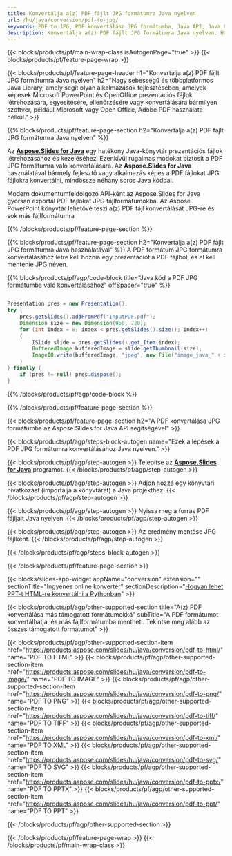 ```yaml
---
title: Konvertálja a(z) PDF fájlt JPG formátumra Java nyelven
url: /hu/java/conversion/pdf-to-jpg/
keywords: PDF to JPG, PDF konvertálása JPG formátumba, Java API, Java Library, PDF, JPG
description: Konvertálja a(z) PDF fájlt JPG formátumra Java nyelven. Használja a Java könyvtár API-t a PDF fájlok konvertálásához JPG formátumúvá
---
```


{{< blocks/products/pf/main-wrap-class isAutogenPage="true" >}}
{{< blocks/products/pf/feature-page-wrap >}}

{{< blocks/products/pf/feature-page-header h1="Konvertálja a(z) PDF fájlt JPG formátumra Java nyelven" h2="Nagy sebességű és többplatformos Java Library, amely segít olyan alkalmazások fejlesztésében, amelyek képesek Microsoft PowerPoint és OpenOffice prezentációs fájlok létrehozására, egyesítésére, ellenőrzésére vagy konvertálására bármilyen szoftver, például Microsoft vagy Open Office, Adobe PDF használata nélkül." >}}

{{% blocks/products/pf/feature-page-section h2="Konvertálja a(z) PDF fájlt JPG formátumra Java nyelven" %}}

Az [**Aspose.Slides for Java**](https://products.aspose.com/slides/hu/java/) egy hatékony Java-könyvtár prezentációs fájlok létrehozásához és kezeléséhez. Ezenkívül rugalmas módokat biztosít a PDF JPG formátumra való konvertálására. Az **Aspose.Slides for Java** használatával bármely fejlesztő vagy alkalmazás képes a PDF fájlokat JPG fájlokra konvertálni, mindössze néhány soros Java kóddal.

Modern dokumentumfeldolgozó API-ként az Aspose.Slides for Java gyorsan exportál PDF fájlokat JPG fájlformátumokba. Az Aspose PowerPoint könyvtár lehetővé teszi a(z) PDF fájl konvertálását JPG-re és sok más fájlformátumra

{{% /blocks/products/pf/feature-page-section %}}

{{% blocks/products/pf/feature-page-section  h2="Konvertálja a(z) PDF fájlt JPG formátumra Java használatával" %}}
A PDF formátum JPG formátumra konvertálásához létre kell hoznia egy prezentációt a PDF fájlból, és el kell mentenie JPG néven.

{{% blocks/products/pf/agp/code-block title="Java kód a PDF JPG formátumba való konvertálásához" offSpacer="true" %}}

```java

Presentation pres = new Presentation();
try {
    pres.getSlides().addFromPdf("InputPDF.pdf");
    Dimension size = new Dimension(960, 720);
    for (int index = 0; index < pres.getSlides().size(); index++)
    {
        ISlide slide = pres.getSlides().get_Item(index);
        BufferedImage bufferedImage = slide.getThumbnail(size);
        ImageIO.write(bufferedImage, "jpeg", new File("image_java_" + index + ".jpg"));
    }
} finally {
    if (pres != null) pres.dispose();
}
```


{{% /blocks/products/pf/agp/code-block %}}

{{% /blocks/products/pf/feature-page-section %}}

{{< blocks/products/pf/feature-page-section  h2="A PDF konvertálása JPG formátumba az Aspose.Slides for Java API segítségével" >}}

{{< blocks/products/pf/agp/steps-block-autogen name="Ezek a lépések a PDF JPG formátumra konvertálásához Java nyelven." >}}

{{< blocks/products/pf/agp/step-autogen >}}
Telepítse az [**Aspose.Slides for Java**](https://products.aspose.com/slides/hu/java/) programot.
{{< /blocks/products/pf/agp/step-autogen >}}

{{< blocks/products/pf/agp/step-autogen >}}
Adjon hozzá egy könyvtári hivatkozást (importálja a könyvtárat) a Java projekthez.
{{< /blocks/products/pf/agp/step-autogen >}}

{{< blocks/products/pf/agp/step-autogen >}}
Nyissa meg a forrás PDF fájljait Java nyelven.
{{< /blocks/products/pf/agp/step-autogen >}}

{{< blocks/products/pf/agp/step-autogen >}}
Az eredmény mentése JPG fájlként.
{{< /blocks/products/pf/agp/step-autogen >}}

{{< /blocks/products/pf/agp/steps-block-autogen >}}

{{< /blocks/products/pf/feature-page-section >}}

{{< blocks/slides-app-widget  appName="conversion" extension="" sectionTitle="Ingyenes online konverter" sectionDescription="[Hogyan lehet PPT-t HTML-re konvertálni a Pythonban](https://products.aspose.com/slides/hu/python-net/conversion/ppt-to-html/)" >}}

{{< blocks/products/pf/agp/other-supported-section title="A(z) PDF konvertálása más támogatott formátumokká" subTitle="A PDF formátumot konvertálhatja, és más fájlformátumba mentheti. Tekintse meg alább az összes támogatott formátumot" >}}

{{< blocks/products/pf/agp/other-supported-section-item href="https://products.aspose.com/slides/hu/java/conversion/pdf-to-html/" name="PDF TO HTML" >}}
{{< blocks/products/pf/agp/other-supported-section-item href="https://products.aspose.com/slides/hu/java/conversion/pdf-to-image/" name="PDF TO IMAGE" >}}
{{< blocks/products/pf/agp/other-supported-section-item href="https://products.aspose.com/slides/hu/java/conversion/pdf-to-png/" name="PDF TO PNG" >}}
{{< blocks/products/pf/agp/other-supported-section-item href="https://products.aspose.com/slides/hu/java/conversion/pdf-to-tiff/" name="PDF TO TIFF" >}}
{{< blocks/products/pf/agp/other-supported-section-item href="https://products.aspose.com/slides/hu/java/conversion/pdf-to-xml/" name="PDF TO XML" >}}
{{< blocks/products/pf/agp/other-supported-section-item href="https://products.aspose.com/slides/hu/java/conversion/pdf-to-svg/" name="PDF TO SVG" >}}
{{< blocks/products/pf/agp/other-supported-section-item href="https://products.aspose.com/slides/hu/java/conversion/pdf-to-pptx/" name="PDF TO PPTX" >}}
{{< blocks/products/pf/agp/other-supported-section-item href="https://products.aspose.com/slides/hu/java/conversion/pdf-to-ppt/" name="PDF TO PPT" >}}


{{< /blocks/products/pf/agp/other-supported-section >}}

{{< /blocks/products/pf/feature-page-wrap >}}
{{< /blocks/products/pf/main-wrap-class >}}
